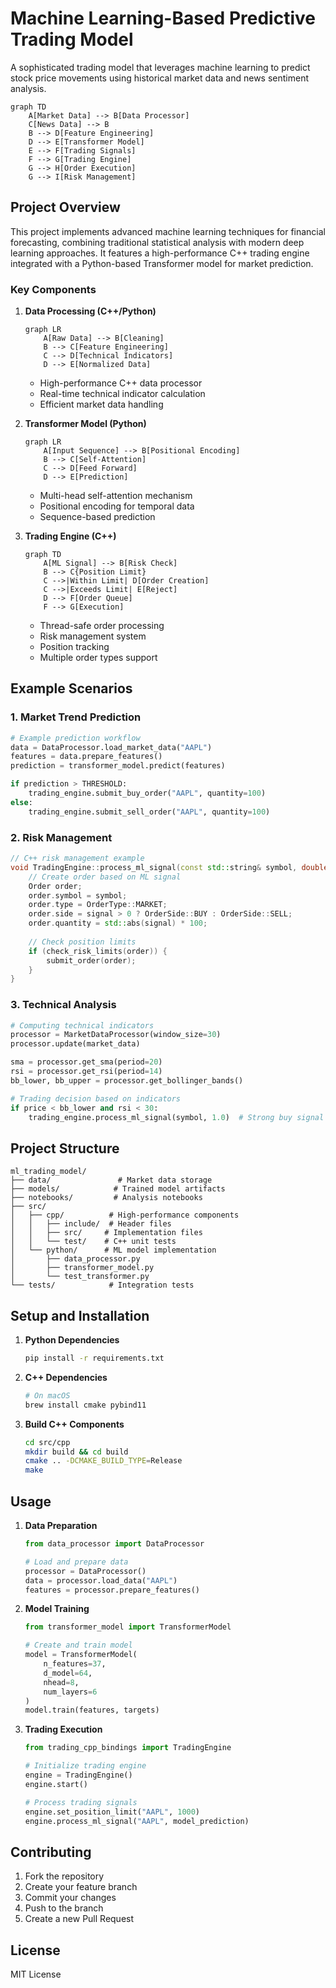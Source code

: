 # Machine Learning-Based Predictive Trading Model

A sophisticated trading model that leverages machine learning to predict stock price movements using historical market data and news sentiment analysis.

```mermaid
graph TD
    A[Market Data] --> B[Data Processor]
    C[News Data] --> B
    B --> D[Feature Engineering]
    D --> E[Transformer Model]
    E --> F[Trading Signals]
    F --> G[Trading Engine]
    G --> H[Order Execution]
    G --> I[Risk Management]
```

## Project Overview

This project implements advanced machine learning techniques for financial forecasting, combining traditional statistical analysis with modern deep learning approaches. It features a high-performance C++ trading engine integrated with a Python-based Transformer model for market prediction.

### Key Components

1. **Data Processing (C++/Python)**
   ```mermaid
   graph LR
       A[Raw Data] --> B[Cleaning]
       B --> C[Feature Engineering]
       C --> D[Technical Indicators]
       D --> E[Normalized Data]
   ```
   - High-performance C++ data processor
   - Real-time technical indicator calculation
   - Efficient market data handling

2. **Transformer Model (Python)**
   ```mermaid
   graph LR
       A[Input Sequence] --> B[Positional Encoding]
       B --> C[Self-Attention]
       C --> D[Feed Forward]
       D --> E[Prediction]
   ```
   - Multi-head self-attention mechanism
   - Positional encoding for temporal data
   - Sequence-based prediction

3. **Trading Engine (C++)**
   ```mermaid
   graph TD
       A[ML Signal] --> B[Risk Check]
       B --> C{Position Limit}
       C -->|Within Limit| D[Order Creation]
       C -->|Exceeds Limit| E[Reject]
       D --> F[Order Queue]
       F --> G[Execution]
   ```
   - Thread-safe order processing
   - Risk management system
   - Position tracking
   - Multiple order types support

## Example Scenarios

### 1. Market Trend Prediction
```python
# Example prediction workflow
data = DataProcessor.load_market_data("AAPL")
features = data.prepare_features()
prediction = transformer_model.predict(features)

if prediction > THRESHOLD:
    trading_engine.submit_buy_order("AAPL", quantity=100)
else:
    trading_engine.submit_sell_order("AAPL", quantity=100)
```

### 2. Risk Management
```cpp
// C++ risk management example
void TradingEngine::process_ml_signal(const std::string& symbol, double signal) {
    // Create order based on ML signal
    Order order;
    order.symbol = symbol;
    order.type = OrderType::MARKET;
    order.side = signal > 0 ? OrderSide::BUY : OrderSide::SELL;
    order.quantity = std::abs(signal) * 100;
    
    // Check position limits
    if (check_risk_limits(order)) {
        submit_order(order);
    }
}
```

### 3. Technical Analysis
```python
# Computing technical indicators
processor = MarketDataProcessor(window_size=30)
processor.update(market_data)

sma = processor.get_sma(period=20)
rsi = processor.get_rsi(period=14)
bb_lower, bb_upper = processor.get_bollinger_bands()

# Trading decision based on indicators
if price < bb_lower and rsi < 30:
    trading_engine.process_ml_signal(symbol, 1.0)  # Strong buy signal
```

## Project Structure

```
ml_trading_model/
├── data/               # Market data storage
├── models/            # Trained model artifacts
├── notebooks/         # Analysis notebooks
├── src/
│   ├── cpp/          # High-performance components
│   │   ├── include/  # Header files
│   │   ├── src/     # Implementation files
│   │   └── test/    # C++ unit tests
│   └── python/      # ML model implementation
│       ├── data_processor.py
│       ├── transformer_model.py
│       └── test_transformer.py
└── tests/            # Integration tests
```

## Setup and Installation

1. **Python Dependencies**
   ```bash
   pip install -r requirements.txt
   ```

2. **C++ Dependencies**
   ```bash
   # On macOS
   brew install cmake pybind11
   ```

3. **Build C++ Components**
   ```bash
   cd src/cpp
   mkdir build && cd build
   cmake .. -DCMAKE_BUILD_TYPE=Release
   make
   ```

## Usage

1. **Data Preparation**
   ```python
   from data_processor import DataProcessor
   
   # Load and prepare data
   processor = DataProcessor()
   data = processor.load_data("AAPL")
   features = processor.prepare_features()
   ```

2. **Model Training**
   ```python
   from transformer_model import TransformerModel
   
   # Create and train model
   model = TransformerModel(
       n_features=37,
       d_model=64,
       nhead=8,
       num_layers=6
   )
   model.train(features, targets)
   ```

3. **Trading Execution**
   ```python
   from trading_cpp_bindings import TradingEngine
   
   # Initialize trading engine
   engine = TradingEngine()
   engine.start()
   
   # Process trading signals
   engine.set_position_limit("AAPL", 1000)
   engine.process_ml_signal("AAPL", model_prediction)
   ```

## Contributing

1. Fork the repository
2. Create your feature branch
3. Commit your changes
4. Push to the branch
5. Create a new Pull Request

## License

MIT License

